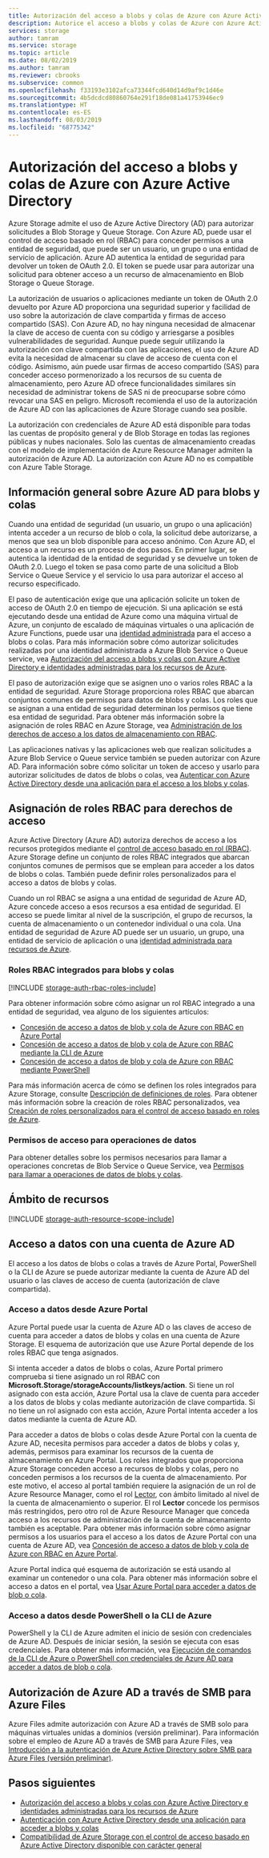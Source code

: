 ```yaml
---
title: Autorización del acceso a blobs y colas de Azure con Azure Active Directory | Microsoft Docs
description: Autorice el acceso a blobs y colas de Azure con Azure Active Directory.
services: storage
author: tamram
ms.service: storage
ms.topic: article
ms.date: 08/02/2019
ms.author: tamram
ms.reviewer: cbrooks
ms.subservice: common
ms.openlocfilehash: f33193e3102afca73344fcd640d14d9af9c1d46e
ms.sourcegitcommit: 4b5dcdcd80860764e291f18de081a41753946ec9
ms.translationtype: HT
ms.contentlocale: es-ES
ms.lasthandoff: 08/03/2019
ms.locfileid: "68775342"
---
```

# <a name="authorize-access-to-azure-blobs-and-queues-using-azure-active-directory"></a>Autorización del acceso a blobs y colas de Azure con Azure Active Directory

Azure Storage admite el uso de Azure Active Directory (AD) para autorizar solicitudes a Blob Storage y Queue Storage. Con Azure AD, puede usar el control de acceso basado en rol (RBAC) para conceder permisos a una entidad de seguridad, que puede ser un usuario, un grupo o una entidad de servicio de aplicación. Azure AD autentica la entidad de seguridad para devolver un token de OAuth 2.0. El token se puede usar para autorizar una solicitud para obtener acceso a un recurso de almacenamiento en Blob Storage o Queue Storage.

La autorización de usuarios o aplicaciones mediante un token de OAuth 2.0 devuelto por Azure AD proporciona una seguridad superior y facilidad de uso sobre la autorización de clave compartida y firmas de acceso compartido (SAS). Con Azure AD, no hay ninguna necesidad de almacenar la clave de acceso de cuenta con su código y arriesgarse a posibles vulnerabilidades de seguridad. Aunque puede seguir utilizando la autorización con clave compartida con las aplicaciones, el uso de Azure AD evita la necesidad de almacenar su clave de acceso de cuenta con el código. Asimismo, aún puede usar firmas de acceso compartido (SAS) para conceder acceso pormenorizado a los recursos de su cuenta de almacenamiento, pero Azure AD ofrece funcionalidades similares sin necesidad de administrar tokens de SAS ni de preocuparse sobre cómo revocar una SAS en peligro. Microsoft recomienda el uso de la autorización de Azure AD con las aplicaciones de Azure Storage cuando sea posible.

La autorización con credenciales de Azure AD está disponible para todas las cuentas de propósito general y de Blob Storage en todas las regiones públicas y nubes nacionales. Solo las cuentas de almacenamiento creadas con el modelo de implementación de Azure Resource Manager admiten la autorización de Azure AD. La autorización con Azure AD no es compatible con Azure Table Storage.

## <a name="overview-of-azure-ad-for-blobs-and-queues"></a>Información general sobre Azure AD para blobs y colas

Cuando una entidad de seguridad (un usuario, un grupo o una aplicación) intenta acceder a un recurso de blob o cola, la solicitud debe autorizarse, a menos que sea un blob disponible para acceso anónimo. Con Azure AD, el acceso a un recurso es un proceso de dos pasos. En primer lugar, se autentica la identidad de la entidad de seguridad y se devuelve un token de OAuth 2.0. Luego el token se pasa como parte de una solicitud a Blob Service o Queue Service y el servicio lo usa para autorizar el acceso al recurso especificado.

El paso de autenticación exige que una aplicación solicite un token de acceso de OAuth 2.0 en tiempo de ejecución. Si una aplicación se está ejecutando desde una entidad de Azure como una máquina virtual de Azure, un conjunto de escalado de máquinas virtuales o una aplicación de Azure Functions, puede usar una [identidad administrada](../../active-directory/managed-identities-azure-resources/overview.md) para el acceso a blobs o colas. Para más información sobre cómo autorizar solicitudes realizadas por una identidad administrada a Azure Blob Service o Queue service, vea [Autorización del acceso a blobs y colas con Azure Active Directory e identidades administradas para los recursos de Azure](storage-auth-aad-msi.md).

El paso de autorización exige que se asignen uno o varios roles RBAC a la entidad de seguridad. Azure Storage proporciona roles RBAC que abarcan conjuntos comunes de permisos para datos de blobs y colas. Los roles que se asignan a una entidad de seguridad determinan los permisos que tiene esa entidad de seguridad. Para obtener más información sobre la asignación de roles RBAC en Azure Storage, vea [Administración de los derechos de acceso a los datos de almacenamiento con RBAC](storage-auth-aad-rbac.md).

Las aplicaciones nativas y las aplicaciones web que realizan solicitudes a Azure Blob Service o Queue service también se pueden autorizar con Azure AD. Para información sobre cómo solicitar un token de acceso y usarlo para autorizar solicitudes de datos de blobs o colas, vea [Autenticar con Azure Active Directory desde una aplicación para el acceso a los blobs y colas](storage-auth-aad-app.md).

## <a name="assigning-rbac-roles-for-access-rights"></a>Asignación de roles RBAC para derechos de acceso

Azure Active Directory (Azure AD) autoriza derechos de acceso a los recursos protegidos mediante el [control de acceso basado en rol (RBAC)](../../role-based-access-control/overview.md). Azure Storage define un conjunto de roles RBAC integrados que abarcan conjuntos comunes de permisos que se emplean para acceder a los datos de blobs o colas. También puede definir roles personalizados para el acceso a datos de blobs y colas.

Cuando un rol RBAC se asigna a una entidad de seguridad de Azure AD, Azure concede acceso a esos recursos a esa entidad de seguridad. El acceso se puede limitar al nivel de la suscripción, el grupo de recursos, la cuenta de almacenamiento o un contenedor individual o una cola. Una entidad de seguridad de Azure AD puede ser un usuario, un grupo, una entidad de servicio de aplicación o una [identidad administrada para recursos de Azure](../../active-directory/managed-identities-azure-resources/overview.md).

### <a name="built-in-rbac-roles-for-blobs-and-queues"></a>Roles RBAC integrados para blobs y colas

[!INCLUDE [storage-auth-rbac-roles-include](../../../includes/storage-auth-rbac-roles-include.md)]

Para obtener información sobre cómo asignar un rol RBAC integrado a una entidad de seguridad, vea alguno de los siguientes artículos:

- [Concesión de acceso a datos de blob y cola de Azure con RBAC en Azure Portal](storage-auth-aad-rbac-portal.md)
- [Concesión de acceso a datos de blob y cola de Azure con RBAC mediante la CLI de Azure](storage-auth-aad-rbac-cli.md)
- [Concesión de acceso a datos de blob y cola de Azure con RBAC mediante PowerShell](storage-auth-aad-rbac-powershell.md)

Para más información acerca de cómo se definen los roles integrados para Azure Storage, consulte [Descripción de definiciones de roles](../../role-based-access-control/role-definitions.md#management-and-data-operations). Para obtener más información sobre la creación de roles RBAC personalizados, vea [Creación de roles personalizados para el control de acceso basado en roles de Azure](../../role-based-access-control/custom-roles.md).

### <a name="access-permissions-for-data-operations"></a>Permisos de acceso para operaciones de datos

Para obtener detalles sobre los permisos necesarios para llamar a operaciones concretas de Blob Service o Queue Service, vea [Permisos para llamar a operaciones de datos de blobs y colas](https://docs.microsoft.com/rest/api/storageservices/authenticate-with-azure-active-directory#permissions-for-calling-blob-and-queue-data-operations).

## <a name="resource-scope"></a>Ámbito de recursos

[!INCLUDE [storage-auth-resource-scope-include](../../../includes/storage-auth-resource-scope-include.md)]

## <a name="access-data-with-an-azure-ad-account"></a>Acceso a datos con una cuenta de Azure AD

El acceso a los datos de blobs o colas a través de Azure Portal, PowerShell o la CLI de Azure se puede autorizar mediante la cuenta de Azure AD del usuario o las claves de acceso de cuenta (autorización de clave compartida).

### <a name="data-access-from-the-azure-portal"></a>Acceso a datos desde Azure Portal

Azure Portal puede usar la cuenta de Azure AD o las claves de acceso de cuenta para acceder a datos de blobs y colas en una cuenta de Azure Storage. El esquema de autorización que use Azure Portal depende de los roles RBAC que tenga asignados.

Si intenta acceder a datos de blobs o colas, Azure Portal primero comprueba si tiene asignado un rol RBAC con **Microsoft.Storage/storageAccounts/listkeys/action**. Si tiene un rol asignado con esta acción, Azure Portal usa la clave de cuenta para acceder a los datos de blobs y colas mediante autorización de clave compartida. Si no tiene un rol asignado con esta acción, Azure Portal intenta acceder a los datos mediante la cuenta de Azure AD.

Para acceder a datos de blobs o colas desde Azure Portal con la cuenta de Azure AD, necesita permisos para acceder a datos de blobs y colas y, además, permisos para examinar los recursos de la cuenta de almacenamiento en Azure Portal. Los roles integrados que proporciona Azure Storage conceden acceso a recursos de blobs y colas, pero no conceden permisos a los recursos de la cuenta de almacenamiento. Por este motivo, el acceso al portal también requiere la asignación de un rol de Azure Resource Manager, como el rol [Lector](../../role-based-access-control/built-in-roles.md#reader), con ámbito limitado al nivel de la cuenta de almacenamiento o superior. El rol **Lector** concede los permisos más restringidos, pero otro rol de Azure Resource Manager que conceda acceso a los recursos de administración de la cuenta de almacenamiento también es aceptable. Para obtener más información sobre cómo asignar permisos a los usuarios para el acceso a los datos de Azure Portal con una cuenta de Azure AD, vea [Concesión de acceso a datos de blob y cola de Azure con RBAC en Azure Portal](storage-auth-aad-rbac-portal.md).

Azure Portal indica qué esquema de autorización se está usando al examinar un contenedor o una cola. Para obtener más información sobre el acceso a datos en el portal, vea [Usar Azure Portal para acceder a datos de blob o cola](storage-access-blobs-queues-portal.md).

### <a name="data-access-from-powershell-or-azure-cli"></a>Acceso a datos desde PowerShell o la CLI de Azure

PowerShell y la CLI de Azure admiten el inicio de sesión con credenciales de Azure AD. Después de iniciar sesión, la sesión se ejecuta con esas credenciales. Para obtener más información, vea [Ejecución de comandos de la CLI de Azure o PowerShell con credenciales de Azure AD para acceder a datos de blob o cola](storage-auth-aad-script.md).

## <a name="azure-ad-authorization-over-smb-for-azure-files"></a>Autorización de Azure AD a través de SMB para Azure Files

Azure Files admite autorización con Azure AD a través de SMB solo para máquinas virtuales unidas a dominios (versión preliminar). Para información sobre el empleo de Azure AD a través de SMB para Azure Files, vea [Introducción a la autenticación de Azure Active Directory sobre SMB para Azure Files (versión preliminar)](../files/storage-files-active-directory-overview.md).

## <a name="next-steps"></a>Pasos siguientes

- [Autorización del acceso a blobs y colas con Azure Active Directory e identidades administradas para los recursos de Azure](storage-auth-aad-msi.md)
- [Autenticación con Azure Active Directory desde una aplicación para acceder a blobs y colas](storage-auth-aad-app.md)
- [Compatibilidad de Azure Storage con el control de acceso basado en Azure Active Directory disponible con carácter general](https://azure.microsoft.com/blog/azure-storage-support-for-azure-ad-based-access-control-now-generally-available/)
